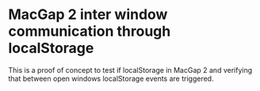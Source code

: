 # MacGap 2 inter window communication through localStorage

This is a proof of concept to test if localStorage in MacGap 2 and verifying that between open windows localStorage events are triggered.
